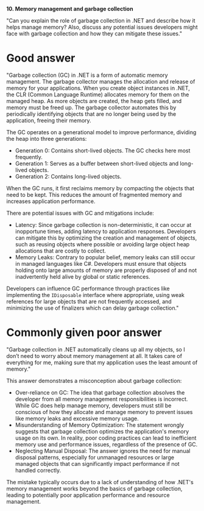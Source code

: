 **10. Memory management and garbage collection**

"Can you explain the role of garbage collection in .NET and describe how it helps manage memory? Also, discuss any potential issues developers might face with garbage collection and how they can mitigate these issues."

# Good answer

"Garbage collection (GC) in .NET is a form of automatic memory management. The garbage collector manages the allocation and release of memory for your applications. When you create object instances in .NET, the CLR (Common Language Runtime) allocates memory for them on the managed heap. As more objects are created, the heap gets filled, and memory must be freed up. The garbage collector automates this by periodically identifying objects that are no longer being used by the application, freeing their memory.

The GC operates on a generational model to improve performance, dividing the heap into three generations:
- Generation 0: Contains short-lived objects. The GC checks here most frequently.
- Generation 1: Serves as a buffer between short-lived objects and long-lived objects.
- Generation 2: Contains long-lived objects.

When the GC runs, it first reclaims memory by compacting the objects that need to be kept. This reduces the amount of fragmented memory and increases application performance.

There are potential issues with GC and mitigations include:
- Latency: Since garbage collection is non-deterministic, it can occur at inopportune times, adding latency to application responses. Developers can mitigate this by optimizing the creation and management of objects, such as reusing objects where possible or avoiding large object heap allocations that are costly to collect.
- Memory Leaks: Contrary to popular belief, memory leaks can still occur in managed languages like C#.  Developers must ensure that objects holding onto large amounts of memory are properly disposed of and not inadvertently held alive by global or static references.

Developers can influence GC performance through practices like implementing the `IDisposable` interface where appropriate, using weak references for large objects that are not frequently accessed, and minimizing the use of finalizers which can delay garbage collection."

# Commonly given poor answer

"Garbage collection in .NET automatically cleans up all my objects, so I don’t need to worry about memory management at all. It takes care of everything for me, making sure that my application uses the least amount of memory."

This answer demonstrates a misconception about garbage collection:
- Over-reliance on GC: The idea that garbage collection absolves the developer from all memory management responsibilities is incorrect. While GC does help manage memory, developers must still be conscious of how they allocate and manage memory to prevent issues like memory leaks and excessive memory usage.
- Misunderstanding of Memory Optimization: The statement wrongly suggests that garbage collection optimizes the application's memory usage on its own. In reality, poor coding practices can lead to inefficient memory use and performance issues, regardless of the presence of GC.
- Neglecting Manual Disposal: The answer ignores the need for manual disposal patterns, especially for unmanaged resources or large managed objects that can significantly impact performance if not handled correctly.

The mistake typically occurs due to a lack of understanding of how .NET's memory management works beyond the basics of garbage collection, leading to potentially poor application performance and resource management.
